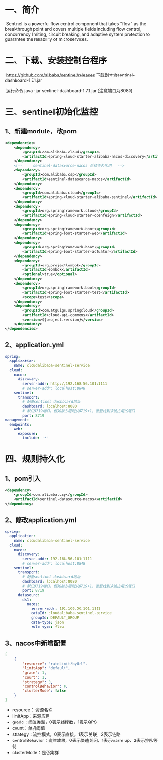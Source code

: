 # 一、简介

​	Sentinel is a powerful flow control component that takes "flow" as the breakthrough point and covers multiple fields including flow control, concurrency limiting, circuit breaking, and adaptive system protection to guarantee the reliability of microservices.

# 二、下载、安装控制台程序

​	https://github.com/alibaba/sentinel/releases 下载到本地sentinel-dashboard-1.7.1.jar

​	运行命令 java -jar sentinel-dashboard-1.7.1.jar (注意端口为8080)

# 三、sentinel初始化监控

## 1、新建module，改pom

```xml
<dependencies>
    <dependency>
        <groupId>com.alibaba.cloud</groupId>
        <artifactId>spring-cloud-starter-alibaba-nacos-discovery</artifactId>
    </dependency>
    <!--     sentinel-datasource-nacos 后续持久化用   -->
    <dependency>
        <groupId>com.alibaba.csp</groupId>
        <artifactId>sentinel-datasource-nacos</artifactId>
    </dependency>
    <dependency>
        <groupId>com.alibaba.cloud</groupId>
        <artifactId>spring-cloud-starter-alibaba-sentinel</artifactId>
    </dependency>
    <dependency>
        <groupId>org.springframework.cloud</groupId>
        <artifactId>spring-cloud-starter-openfeign</artifactId>
    </dependency>
    <dependency>
        <groupId>org.springframework.boot</groupId>
        <artifactId>spring-boot-starter-web</artifactId>
    </dependency>
    <dependency>
        <groupId>org.springframework.boot</groupId>
        <artifactId>spring-boot-starter-actuator</artifactId>
    </dependency>
    <dependency>
        <groupId>org.projectlombok</groupId>
        <artifactId>lombok</artifactId>
        <optional>true</optional>
    </dependency>
    <dependency>
        <groupId>org.springframework.boot</groupId>
        <artifactId>spring-boot-starter-test</artifactId>
        <scope>test</scope>
    </dependency>
    <dependency>
        <groupId>com.atguigu.springcloud</groupId>
        <artifactId>cloud-api-commons</artifactId>
        <version>${project.version}</version>
    </dependency>
</dependencies>
```

## 2、application.yml

```yml
spring:
  application:
    name: cloudalibaba-sentinel-service
  cloud:
    nacos:
      discovery:
        server-addr: http://192.168.56.101:1111
        # server-addr: localhost:8848
    sentinel:
      transport:
        # 配置sentinel dashboard地址
        dashboard: localhost:8080
        # 默认8719端口，假如被占用则从8719+1，直至找到未被占用的端口
        port: 8719
management:
  endpoints:
    web:
      exposure:
        include: '*'
```

# 四、规则持久化

## 1、pom引入

```xml
<dependency>
    <groupId>com.alibaba.csp</groupId>
    <artifactId>sentinel-datasource-nacos</artifactId>
</dependency>
```

## 2、修改application.yml

```yml
spring:
  application:
    name: cloudalibaba-sentinel-service
  cloud:
    nacos:
      discovery:
        server-addr: 192.168.56.101:1111
        # server-addr: localhost:8848
    sentinel:
      transport:
        # 配置sentinel dashboard地址
        dashboard: localhost:8080
        # 默认8719端口，假如被占用则从8719+1，直至找到未被占用的端口
        port: 8719
      datasourc:
        ds1:
          nacos:
            server-addr: 192.168.56.101:1111
            dataId: cloudalibaba-sentinel-service
            groupId: DEFAULT_GROUP
            data-type: json
            rule-type: flow
```

## 3、nacos中新增配置

```json
[
    {
        "resource": "rateLimit/byUrl",
        "limitApp": "default",
        "grade": 1,
        "count": 1,
        "strategy": 0,
        "controlBehavior": 0,
        "clusterMode": false
    }
]
```

- resource： 资源名称
- limitApp：来源应用
- grade：阈值类型，0表示线程数，1表示QPS
- count：单机阈值
- strategy：流控模式，0表示直接，1表示关联，2表示链路
- controlBehavior：流控效果，0表示快速关闭，1表示warm up，2表示排队等待
- clusterMode：是否集群